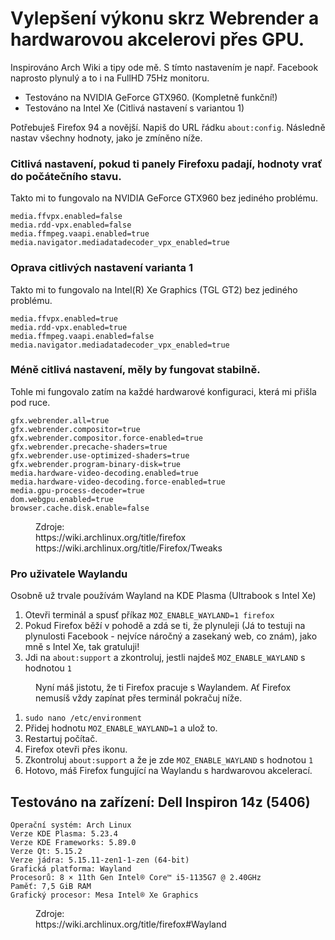 
# Vylepšení výkonu skrz Webrender a hardwarovou akcelerovi přes GPU.
Inspirováno Arch Wiki a tipy ode mě. S tímto nastavením je např. Facebook naprosto plynulý a to i na FullHD 75Hz monitoru.
- Testováno na NVIDIA GeForce GTX960. (Kompletně funkční!)
- Testováno na Intel Xe (Citlivá nastavení s variantou 1)

Potřebuješ Firefox 94 a novější. Napiš do URL řádku ```about:config```. Následně nastav všechny hodnoty, jako je zmíněno níže.

### Citlivá nastavení, pokud ti panely Firefoxu padají, hodnoty vrať do počátečního stavu.
Takto mi to fungovalo na NVIDIA GeForce GTX960 bez jediného problému.
```
media.ffvpx.enabled=false
media.rdd-vpx.enabled=false
media.ffmpeg.vaapi.enabled=true
media.navigator.mediadatadecoder_vpx_enabled=true
```
### Oprava citlivých nastavení varianta 1
Takto mi to fungovalo na Intel(R) Xe Graphics (TGL GT2) bez jediného problému.
```
media.ffvpx.enabled=true
media.rdd-vpx.enabled=true
media.ffmpeg.vaapi.enabled=false
media.navigator.mediadatadecoder_vpx_enabled=true
```

### Méně citlivá nastavení, měly by fungovat stabilně.
Tohle mi fungovalo zatím na každé hardwarové konfiguraci, která mi přišla pod ruce.
```
gfx.webrender.all=true
gfx.webrender.compositor=true
gfx.webrender.compositor.force-enabled=true
gfx.webrender.precache-shaders=true
gfx.webrender.use-optimized-shaders=true
gfx.webrender.program-binary-disk=true
media.hardware-video-decoding.enabled=true
media.hardware-video-decoding.force-enabled=true
media.gpu-process-decoder=true
dom.webgpu.enabled=true
browser.cache.disk.enable=false
```
<dd>Zdroje:</dd>
<dd>https://wiki.archlinux.org/title/firefox</dd>
<dd>https://wiki.archlinux.org/title/Firefox/Tweaks</dd>

### Pro uživatele Waylandu
Osobně už trvale používám Wayland na KDE Plasma (Ultrabook s Intel Xe)
1. Otevři terminál a spusť příkaz ```MOZ_ENABLE_WAYLAND=1 firefox```
2. Pokud Firefox běží v pohodě a zdá se ti, že plynuleji (Já to testuji na plynulosti Facebook - nejvíce náročný a zasekaný web, co znám), jako mně s Intel Xe, tak gratuluji!
3. Jdi na ```about:support``` a zkontroluj, jestli najdeš ```MOZ_ENABLE_WAYLAND``` s hodnotou ```1```
<dd> Nyní máš jistotu, že ti Firefox pracuje s Waylandem. Ať Firefox nemusíš vždy zapínat přes terminál pokračuj níže. </dd>

1. ```sudo nano /etc/environment```
2. Přidej hodnotu ```MOZ_ENABLE_WAYLAND=1``` a ulož to.
3. Restartuj počítač.
4. Firefox otevři přes ikonu. 
5. Zkontroluj ```about:support``` a že je zde ```MOZ_ENABLE_WAYLAND``` s hodnotou ```1```
6. Hotovo, máš Firefox fungující na Waylandu s hardwarovou akcelerací.
## Testováno na zařízení: Dell Inspiron 14z (5406)
```
Operační systém: Arch Linux
Verze KDE Plasma: 5.23.4
Verze KDE Frameworks: 5.89.0
Verze Qt: 5.15.2
Verze jádra: 5.15.11-zen1-1-zen (64-bit)
Grafická platforma: Wayland
Procesorů: 8 × 11th Gen Intel® Core™ i5-1135G7 @ 2.40GHz
Paměť: 7,5 GiB RAM
Grafický procesor: Mesa Intel® Xe Graphics
```
<dd>Zdroje:</dd>
<dd>https://wiki.archlinux.org/title/firefox#Wayland</dd>
